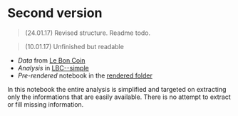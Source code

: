 # Second version
> (24.01.17) Revised structure. Readme todo.

> (10.01.17) Unfinished but readable


* *Data* from [Le Bon Coin](leboncoin.fr)
* *Analysis* in [LBC--simple](LBC-simple.ipynb)
* *Pre-rendered* notebook in the [rendered folder](rendered/)

 In this notebook the entire analysis is simplified and targeted on extracting only the informations that are easily available. There is no attempt to extract or fill missing information.
